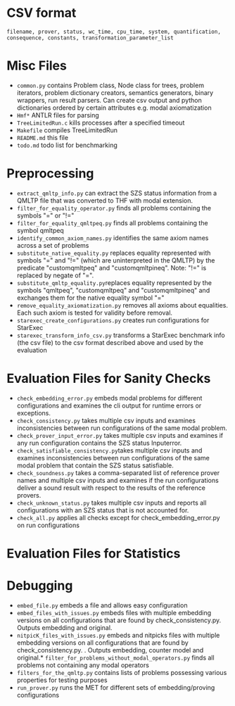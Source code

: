 # CSV format
`filename, prover, status, wc_time, cpu_time, system, quantification, consequence, constants, transformation_parameter_list`

# Misc Files
* `common.py` contains Problem class, Node class for trees, problem iterators, problem dictionary creators, semantics generators, binary wrappers, run result parsers.
  Can create csv output and python dictionaries ordered by certain attributes e.g. modal axiomatization
* `Hmf*` ANTLR files for parsing
* `TreeLimitedRun.c` kills processes after a specified timeout
* `Makefile` compiles TreeLimitedRun
* `README.md` this file
* `todo.md` todo list for benchmarking

# Preprocessing
* `extract_qmltp_info.py` can extract the SZS status information from a QMLTP file 
  that was converted to THF with modal extension.
* `filter_for_equality_operator.py` finds all problems containing the symbols "=" or "!="
* `filter_for_equality_qmltpeq.py` finds all problems containing the symbol qmltpeq
* `identify_common_axiom_names.py` identifies the same axiom names across a set of problems
* `substitute_native_equality.py` replaces equality represented with symbols "=" and "!=" (which are uninterpreted in the QMLTP) by the predicate "customqmltpeq" and "customqmltpineq". Note: "!=" is replaced by negate of "=".
* `substitute_qmltp_equality.py`replaces equality represented by the symbols "qmltpeq", "customqmltpeq" and "customqmltpineq" and exchanges them for the native equality symbol "="
* `remove_equality_axiomatization.py` removes all axioms about equalities. Each such axiom is tested for validity before removal.
* `starexec_create_configurations.py` creates run configurations for StarExec
* `starexec_transform_info_csv.py` transforms a StarExec benchmark info (the csv file) to the csv format described above and used by the evaluation

# Evaluation Files for Sanity Checks
* `check_embedding_error.py` embeds modal problems for different configurations and examines the cli output for runtime errors or exceptions.
* `check_consistency.py` takes multiple csv inputs and examines inconsistencies between run configurations of the same modal problem.
* `check_prover_input_error.py` takes multiple csv inputs and examines if any run configuration contains the SZS status Inputerror.
* `check_satisfiable_consistency.py`takes multiple csv inputs and examines inconsistencies between run configurations of the same modal problem that contain the SZS status satisfiable.
* `check_soundness.py` takes a comma-separated list of reference prover names and multiple csv inputs and examines if the run configurations deliver a sound result with respect to the results of the reference provers.
* `check_unknown_status.py` takes multiple csv inputs and reports all configurations with an SZS status that is not accounted for.
* `check_all.py` applies all checks except for check_embedding_error.py on run configurations

# Evaluation Files for Statistics


# Debugging
* `embed_file.py` embeds a file and allows easy configuration
* `embed_files_with_issues.py` embeds files with multiple embedding versions on all configurations that are found by check_consistency.py. Outputs embedding and original.
* `nitpicK_files_with_issues.py` embeds and nitpicks files with multiple embedding versions on all configurations that are found by check_consistency.py. . Outputs embedding, counter model and original.* `filter_for_problems_without_modal_operators.py` finds all problems not containing any modal operators
* `filters_for_the_qmltp.py` contains lists of problems possessing various properties for testing purposes
* `run_prover.py` runs the MET for different sets of embedding/proving configurations
